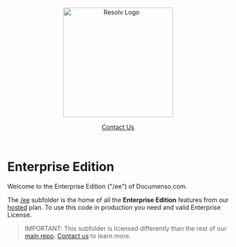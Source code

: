 <div align="center"style="padding: 12px">
  <a href="https://github.com/documenso/documenso.com">
   <img width="250px" src="https://media.discordapp.net/attachments/1048261960388575313/1095258498381664256/image.png?width=500&height=507" alt="Resolv Logo">
  </a>
  
  <a href="https://dub.sh/documenso-enterprise">Contact Us</a>
</div>

# Enterprise Edition

Welcome to the Enterprise Edition ("/ee") of Documenso.com.

The [/ee](https://github.com/documenso/documenso/tree/main/packages/features/ee) subfolder is the home of all the **Enterprise Edition** features from our [hosted](https://documenso.com/pricing) plan. To use this code in production you need and valid Enterprise License.

> IMPORTANT: This subfolder is licensed differently than the rest of our [main repo](https://github.com/documenso/documenso). [Contact us](https://dub.sh/documenso-enterprise) to learn more.
